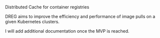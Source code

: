 Distributed Cache for container registries

DREG aims to improve the efficiency and performance of image pulls on a given Kubernetes clusters.

I will add additional documentation once the MVP is reached.
